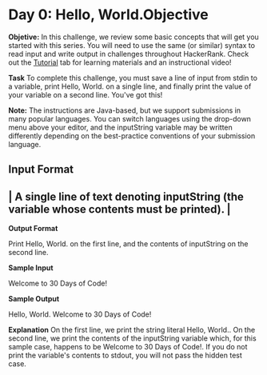 # Day 0: Hello, World.Objective

**Objetive:**
In this challenge, we review some basic concepts that will get you started with this series. You will need to use the same (or similar) syntax to read input and write output in challenges throughout HackerRank. Check out the [Tutorial](https://www.hackerrank.com/challenges/30-hello-world/tutorial) tab for learning materials and an instructional video!

**Task**
To complete this challenge, you must save a line of input from stdin to a variable, print Hello, World. on a single line, and finally print the value of your variable on a second line.
You've got this!

**Note:** The instructions are Java-based, but we support submissions in many popular languages. You can switch languages using the drop-down menu above your editor, and the inputString variable may be written differently depending on the best-practice conventions of your submission language.

**Input Format**
-----------------------------------------------------------------------------------------
| A single line of text denoting inputString (the variable whose contents must be printed). |
-----------------------------------------------------------------------------------------

**Output Format**

Print Hello, World. on the first line, and the contents of inputString on the second line.

**Sample Input**

Welcome to 30 Days of Code!

**Sample Output**

Hello, World. 
Welcome to 30 Days of Code!

**Explanation**
On the first line, we print the string literal Hello, World.. On the second line, we print the contents of the inputString variable which, for this sample case, happens to be Welcome to 30 Days of Code!. If you do not print the variable's contents to stdout, you will not pass the hidden test case.

